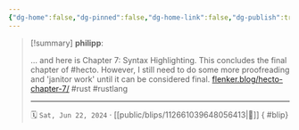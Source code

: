 ```yaml
---
{"dg-home":false,"dg-pinned":false,"dg-home-link":false,"dg-publish":true,"tags":["dgblip"],"disabled rules":["yaml-title","yaml-title-alias","file-name-heading"],"title":"philipp on mastodon @ 2024-06-22","created-date":"2024-06-22T15:43:59","id":112661039648056420,"updated-date":"2025-05-02T08:50:44","dg-path":"blips/112661039648056413.md","permalink":"/blips/112661039648056413/","dgPassFrontmatter":true}
---
```


> [!summary] **philipp**:
>
> ... and here is Chapter 7: Syntax Highlighting. This concludes the final chapter of #hecto. However, I still need to do some more proofreading and 'janitor work' until it can be considered final.
> [flenker.blog/hecto-chapter-7/](https://flenker.blog/hecto-chapter-7/)
> #rust #rustlang
> - - -
>
> 🗓️ `Sat, Jun 22, 2024` · [[public/blips/112661039648056413\|🔗]]
{ #blip}

